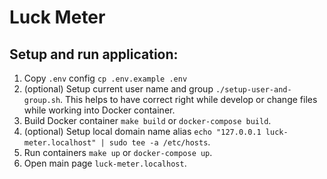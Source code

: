 Luck Meter
==========

## Setup and run application:
1. Copy `.env` config `cp .env.example .env`
2. (optional) Setup current user name and group `./setup-user-and-group.sh`. This helps to have correct right while 
develop or change files while working into Docker container.
3. Build Docker container `make build` or `docker-compose build`.
4. (optional) Setup local domain name alias `echo "127.0.0.1 luck-meter.localhost" | sudo tee -a /etc/hosts`.
5. Run containers `make up` or `docker-compose up`.
6. Open main page `luck-meter.localhost`.
